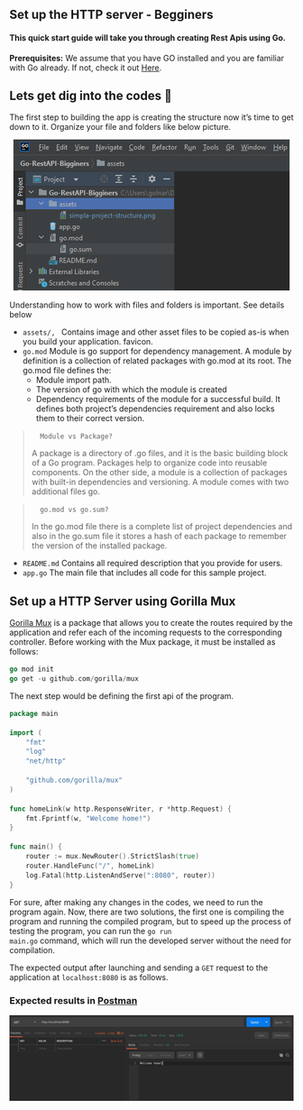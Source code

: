 
## Set up the HTTP server - Begginers

#### This quick start guide will take you through creating Rest Apis using Go.


**Prerequisites:** We assume that you have GO installed and you are familiar with Go already. If not, check it out [Here](https://github.com/hakimehmordadi/Go-Cheat-Sheet/blob/main/BashScrip.sh/).



## Lets get dig into the codes 🚀

The first step to building the app is creating the structure now it’s time to get down to it. Organize your file and folders like below picture.

<p align="center"><img alt="Structure" src="assets/simpla-project-structure.png" /></p>

Understanding how to work with files and folders is important. See details below 


* <code>assets/, </code> Contains image and other asset files to be copied as-is when you build your application. favicon.
* <code>go.mod</code> Module is go support for dependency management. A module by definition is a collection of related packages with go.mod at its root. The go.mod file defines the:
    * Module import path.
    * The version of go with which the module is created
    * Dependency requirements of the module for a successful build. It defines both project’s dependencies requirement and also locks them to their correct version.
<blockquote>
<code>  Module vs Package? </code> <p> A package is a directory of .go files, and it is the basic building block of a Go program. Packages help to organize code into reusable components. On the other side, a module is a collection of packages with built-in dependencies and versioning. A module comes with two additional files go.</p>
</blockquote>
<blockquote>
<code>  go.mod vs go.sum? </code> <p> In the go.mod file there is a complete list of project dependencies and also in the go.sum file it stores a hash of each package to remember the version of the installed package.</p>
</blockquote>

*   <code>README.md</code> Contains all required description that you provide for users.
*   <code>app.go</code> The main file that includes all code for this sample project.

## Set up a HTTP Server using Gorilla Mux

[Gorilla Mux](https://github.com/gorilla/mux) is a package that allows you to create the routes required by the application and refer each of the incoming requests to the corresponding controller. Before working with the Mux package, it must be installed as follows:

```go
go mod init
go get -u github.com/gorilla/mux
```
The next step would be defining the first api of the program.

```go
package main

import (
	"fmt"
	"log"
	"net/http"

	"github.com/gorilla/mux"
)

func homeLink(w http.ResponseWriter, r *http.Request) {
	fmt.Fprintf(w, "Welcome home!")
}

func main() {
	router := mux.NewRouter().StrictSlash(true)
	router.HandleFunc("/", homeLink)
	log.Fatal(http.ListenAndServe(":8080", router))
}
```
For sure, after making any changes in the codes, we need to run the program again. Now, there are two solutions, the first one is compiling the program and running the compiled program, but to speed up the process of testing the program, you can run the <code>go run main.go</code> command, which will run the developed server without the need for compilation.

The expected output after launching and sending a <code>GET</code> request to the application at <code>localhost:8080</code> is as follows.

### Expected results in [Postman](https://www.getpostman.com/)

<p align="center"><img alt="Api-Running" src="assets/run-api.png" /></p>




